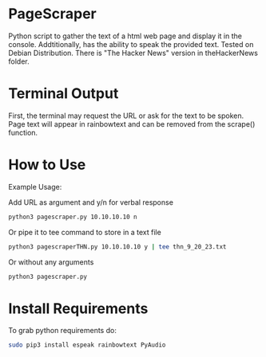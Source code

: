 # PageScraper

Python script to gather the text of a html web page and display it in the console. Addtitionally, has the ability to speak the provided text. Tested on Debian Distribution. There is "The Hacker News" version in theHackerNews folder.

# Terminal Output

First, the terminal may request the URL or ask for the text to be spoken. Page text will appear in rainbowtext and can be removed from the scrape() function.

# How to Use

Example Usage:

Add URL as argument and y/n for verbal response
```bash
python3 pagescraper.py 10.10.10.10 n
```
Or pipe it to tee command to store in a text file
```bash
python3 pagescraperTHN.py 10.10.10.10 y | tee thn_9_20_23.txt
```
Or without any arguments
```bash
python3 pagescraper.py
```
# Install Requirements

To grab python requirements do:
```bash
sudo pip3 install espeak rainbowtext PyAudio
```
